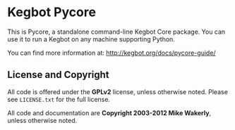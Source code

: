 # Kegbot Pycore

This is Pycore, a standalone command-line Kegbot Core package.  You can use it
to run a Kegbot on any machine supporting Python.

You can find more information at: http://kegbot.org/docs/pycore-guide/

## License and Copyright

All code is offered under the **GPLv2** license, unless otherwise noted.  Please see
``LICENSE.txt`` for the full license.

All code and documentation are **Copyright 2003-2012 Mike Wakerly**, unless otherwise noted.

